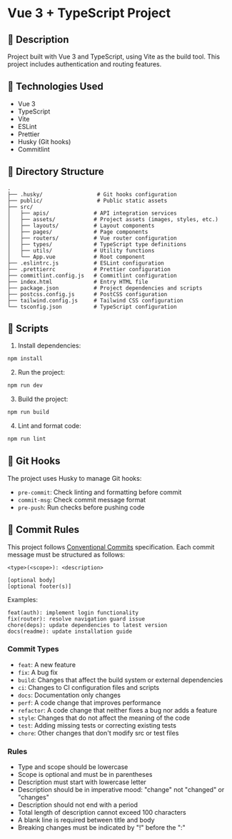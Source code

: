 # Vue 3 + TypeScript Project

## 📝 Description

Project built with Vue 3 and TypeScript, using Vite as the build tool. This project includes authentication and routing features.

## 🚀 Technologies Used

- Vue 3
- TypeScript
- Vite
- ESLint
- Prettier
- Husky (Git hooks)
- Commitlint

## 📁 Directory Structure

```
.
├── .husky/                 # Git hooks configuration
├── public/                 # Public static assets
├── src/
│   ├── apis/              # API integration services
│   ├── assets/            # Project assets (images, styles, etc.)
│   ├── layouts/           # Layout components
│   ├── pages/             # Page components
│   ├── routers/           # Vue router configuration
│   ├── types/             # TypeScript type definitions
│   ├── utils/             # Utility functions
│   └── App.vue            # Root component
├── .eslintrc.js           # ESLint configuration
├── .prettierrc            # Prettier configuration
├── commitlint.config.js   # Commitlint configuration
├── index.html             # Entry HTML file
├── package.json           # Project dependencies and scripts
├── postcss.config.js      # PostCSS configuration
├── tailwind.config.js     # Tailwind CSS configuration
└── tsconfig.json          # TypeScript configuration
```

## 📜 Scripts

1. Install dependencies:

```bash
npm install
```

2. Run the project:

```bash
npm run dev
```

3. Build the project:

```bash
npm run build
```

4. Lint and format code:

```bash
npm run lint
```

## 🔧 Git Hooks

The project uses Husky to manage Git hooks:

- `pre-commit`: Check linting and formatting before commit
- `commit-msg`: Check commit message format
- `pre-push`: Run checks before pushing code

## 📝 Commit Rules

This project follows [Conventional Commits](https://www.conventionalcommits.org/) specification. Each commit message must be structured as follows:

```
<type>(<scope>): <description>

[optional body]
[optional footer(s)]
```

Examples:

```
feat(auth): implement login functionality
fix(router): resolve navigation guard issue
chore(deps): update dependencies to latest version
docs(readme): update installation guide
```

### Commit Types

- `feat`: A new feature
- `fix`: A bug fix
- `build`: Changes that affect the build system or external dependencies
- `ci`: Changes to CI configuration files and scripts
- `docs`: Documentation only changes
- `perf`: A code change that improves performance
- `refactor`: A code change that neither fixes a bug nor adds a feature
- `style`: Changes that do not affect the meaning of the code
- `test`: Adding missing tests or correcting existing tests
- `chore`: Other changes that don't modify src or test files

### Rules

- Type and scope should be lowercase
- Scope is optional and must be in parentheses
- Description must start with lowercase letter
- Description should be in imperative mood: "change" not "changed" or "changes"
- Description should not end with a period
- Total length of description cannot exceed 100 characters
- A blank line is required between title and body
- Breaking changes must be indicated by "!" before the ":"
